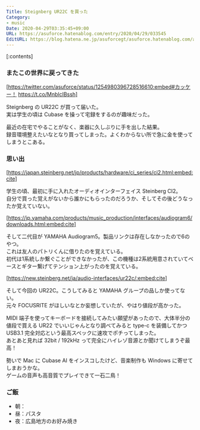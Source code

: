 ```yaml
---
Title: Steignberg UR22C を買った
Category:
- music
Date: 2020-04-29T03:35:45+09:00
URL: https://asuforce.hatenablog.com/entry/2020/04/29/033545
EditURL: https://blog.hatena.ne.jp/asuforcegt/asuforce.hatenablog.com/atom/entry/26006613558061731
---
```


[:contents]

###  またこの世界に戻ってきた

[https://twitter.com/asuforce/status/1254980396728516610:embed#カッケー！ https://t.co/MnblcIBssh]

Steignberg の UR22C が買って届いた。  
実は学生の頃は Cubase を操って宅録をするのが趣味だった。  

最近の在宅でやることがなく、楽器に久しぶりに手を出した結果。  
録音環境整えたいなとなり買ってしまった。よくわからない所で急に金を使ってしまうとこある。

### 思い出

[https://japan.steinberg.net/jp/products/hardware/ci_series/ci2.html:embed:cite]

学生の頃、最初に手に入れたオーディオインターフェイス Steinberg CI2。  
自分で買った覚えがないから誰かにもらったのだろうか、そしてその後どうなったか覚えていない。

[https://jp.yamaha.com/products/music_production/interfaces/audiogram6/downloads.html:embed:cite]

そして二代目が YAMAHA Audiogram5。製品リンクは存在しなかったので6のやつ。  
これは友人のパトリくんに借りたのを覚えている。  
初代は1系統しか繋ぐことができなかったが、この機種は2系統用意されていてベースとギター繋げてテンション上がったのを覚えている。

[https://new.steinberg.net/ja/audio-interfaces/ur22c/:embed:cite]

そして今回の UR22C。こうしてみると YAMAHA グループの品しか使ってない。  
元々 FOCUSRITE がほしいなとか妄想していたが、やはり値段が高かった。  

MIDI 端子を使ってキーボードを接続してみたい願望があったので、大体半分の値段で買える UR22 でいいじゃんとなり調べてみると type-c を装備してかつ USB3.1 完全対応という最高スペックに速攻でポチってしまった。  
あとあと見れば 32bit / 192kHz って完全にハイレゾ音源とか聞けてしまうぞ最高！

勢いで Mac に Cubase AI をインスコしたけど、音楽制作も Windows に寄せてしまおうかな。  
ゲームの音声も高音質でプレイできて一石二鳥！

### ご飯

- 朝：
- 昼：パスタ
- 夜：広島地方のお好み焼き

